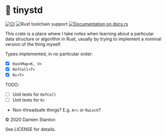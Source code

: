 # 🤏 tinystd

[![CI][1]][CI]
![Rust toolchain support][2]
[![Documentation on docs.rs][3]][Docs]

This crate is a place where I take notes when learning about a particular data structure or algorithm in Rust, usually
by trying to implement a nominal version of the thing myself.

Types implemented, in no particular order:

- [x] `HashMap<K, V>`
- [x] `RefCell<T>`
- [x] `Rc<T>`

TODO:

- [ ] Unit tests for `RefCell`
- [ ] Unit tests for `Rc`
- Non-threadsafe things? E.g. `Arc` or `RwLock`?

© 2020 Damien Stanton

See LICENSE for details.

[1]: https://github.com/damienstanton/tinystd/workflows/CI/badge.svg
[2]: https://img.shields.io/badge/Rust%20toolchain-stable-%23DEA484?style=plastic&logo=rust
[3]: https://docs.rs/tinystd/badge.svg?version=0.1.0
[CI]: https://github.com/damienstanton/tinystd/actions
[Docs]: https://docs.rs/tinystd/0.1.0/tinystd/
